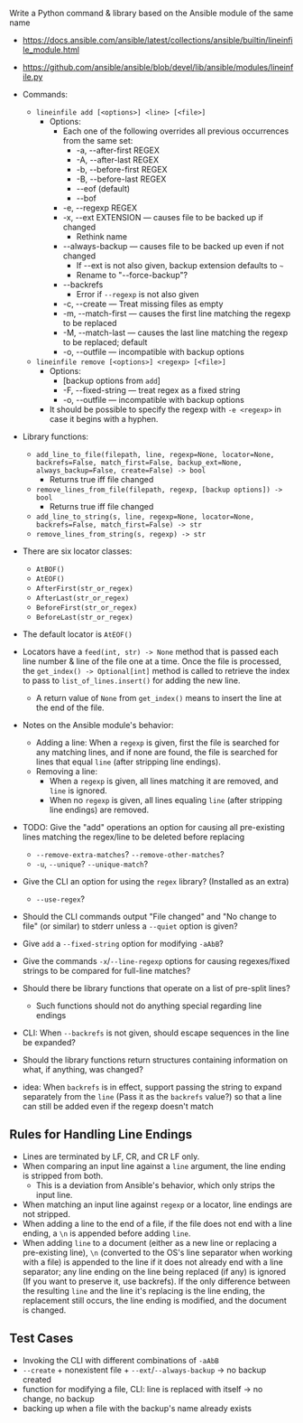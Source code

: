 Write a Python command & library based on the Ansible module of the same name

- <https://docs.ansible.com/ansible/latest/collections/ansible/builtin/lineinfile_module.html>
- <https://github.com/ansible/ansible/blob/devel/lib/ansible/modules/lineinfile.py>

- Commands:
    - `lineinfile add [<options>] <line> [<file>]`
        - Options:
            - Each one of the following overrides all previous occurrences from
              the same set:
                - -a, --after-first REGEX
                - -A, --after-last REGEX
                - -b, --before-first REGEX
                - -B, --before-last REGEX
                - --eof (default)
                - --bof
            - -e, --regexp REGEX
            - -x, --ext EXTENSION — causes file to be backed up if changed
                - Rethink name
            - --always-backup — causes file to be backed up even if not changed
                - If --ext is not also given, backup extension defaults to `~`
                - Rename to "--force-backup"?
            - --backrefs
                - Error if `--regexp` is not also given
            - -c, --create — Treat missing files as empty
            - -m, --match-first — causes the first line matching the regexp to
              be replaced
            - -M, --match-last — causes the last line matching the regexp to be
              replaced; default
            - -o, --outfile — incompatible with backup options
    - `lineinfile remove [<options>] <regexp> [<file>]`
        - Options:
            - [backup options from `add`]
            - -F, --fixed-string — treat regex as a fixed string
            - -o, --outfile — incompatible with backup options
        - It should be possible to specify the regexp with `-e <regexp>` in
          case it begins with a hyphen.

- Library functions:
    - `add_line_to_file(filepath, line, regexp=None, locator=None, backrefs=False, match_first=False, backup_ext=None, always_backup=False, create=False) -> bool`
        - Returns true iff file changed
    - `remove_lines_from_file(filepath, regexp, [backup options]) -> bool`
        - Returns true iff file changed
    - `add_line_to_string(s, line, regexp=None, locator=None, backrefs=False, match_first=False) -> str`
    - `remove_lines_from_string(s, regexp) -> str`

- There are six locator classes:
    - `AtBOF()`
    - `AtEOF()`
    - `AfterFirst(str_or_regex)`
    - `AfterLast(str_or_regex)`
    - `BeforeFirst(str_or_regex)`
    - `BeforeLast(str_or_regex)`

- The default locator is `AtEOF()`

- Locators have a `feed(int, str) -> None` method that is passed each line
  number & line of the file one at a time.  Once the file is processed, the
  `get_index() -> Optional[int]` method is called to retrieve the index to pass
  to `list_of_lines.insert()` for adding the new line.
    - A return value of `None` from `get_index()` means to insert the line at
      the end of the file.

- Notes on the Ansible module's behavior:
    - Adding a line: When a `regexp` is given, first the file is searched for
      any matching lines, and if none are found, the file is searched for lines
      that equal `line` (after stripping line endings).
    - Removing a line:
        - When a `regexp` is given, all lines matching it are removed, and
          `line` is ignored.
        - When no `regexp` is given, all lines equaling `line` (after stripping
          line endings) are removed.

- TODO: Give the "add" operations an option for causing all pre-existing lines
  matching the regex/line to be deleted before replacing
    - `--remove-extra-matches`? `--remove-other-matches`?
    - `-u`, `--unique`? `--unique-match`?

- Give the CLI an option for using the `regex` library? (Installed as an extra)
    - `--use-regex`?

- Should the CLI commands output "File changed" and "No change to file" (or
  similar) to stderr unless a `--quiet` option is given?

- Give `add` a `--fixed-string` option for modifying `-aAbB`?
- Give the commands `-x`/`--line-regexp` options for causing regexes/fixed
  strings to be compared for full-line matches?

- Should there be library functions that operate on a list of pre-split lines?
    - Such functions should not do anything special regarding line endings

- CLI: When `--backrefs` is not given, should escape sequences in the line be
  expanded?

- Should the library functions return structures containing information on
  what, if anything, was changed?

- idea: When `backrefs` is in effect, support passing the string to expand
  separately from the `line` (Pass it as the `backrefs` value?) so that a line
  can still be added even if the regexp doesn't match


Rules for Handling Line Endings
-------------------------------
- Lines are terminated by LF, CR, and CR LF only.
- When comparing an input line against a `line` argument, the line ending is
  stripped from both.
    - This is a deviation from Ansible's behavior, which only strips the input
      line.
- When matching an input line against `regexp` or a locator, line endings are
  not stripped.
- When adding a line to the end of a file, if the file does not end with a line
  ending, a `\n` is appended before adding `line`.
- When adding `line` to a document (either as a new line or replacing a
  pre-existing line), `\n` (converted to the OS's line separator when working
  with a file) is appended to the line if it does not already end with a line
  separator; any line ending on the line being replaced (if any) is ignored
  (If you want to preserve it, use backrefs).  If the only difference between
  the resulting `line` and the line it's replacing is the line ending, the
  replacement still occurs, the line ending is modified, and the document is
  changed.


Test Cases
----------
- Invoking the CLI with different combinations of `-aAbB`
- `--create` + nonexistent file + `--ext`/`--always-backup` → no backup created
- function for modifying a file, CLI: line is replaced with itself → no change,
  no backup
- backing up when a file with the backup's name already exists

